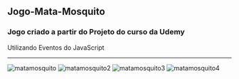 ## Jogo-Mata-Mosquito

### Jogo criado a partir do Projeto do curso da Udemy 

Utilizando Eventos do JavaScript

<hr>

![matamosquito](https://user-images.githubusercontent.com/70242822/142036978-6df335ba-341b-4c88-8754-d98cf3e2226a.jpg)
![matamosquito2](https://user-images.githubusercontent.com/70242822/142036982-d11e005d-b06a-4b11-b988-cdaecc16650d.jpg)
![matamosquito3](https://user-images.githubusercontent.com/70242822/142036984-5aacd935-cc61-488a-b9aa-9f1ecfe373c5.jpg)
![matamosquito4](https://user-images.githubusercontent.com/70242822/142036985-4d2435a6-7c43-4090-8a62-86426eef52b2.jpg)
